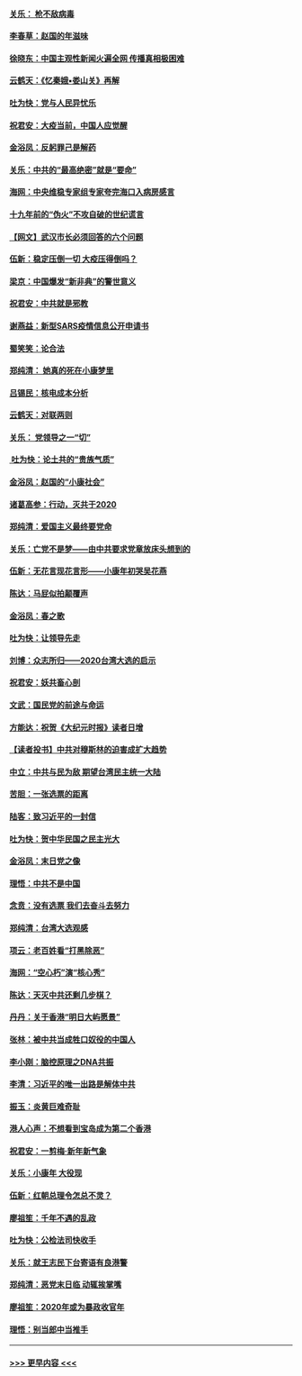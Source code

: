 #### [关乐： 枪不敌病毒](../pages/nsc993/n11826746.md?t=01281455) 
#### [李春草：赵国的年滋味](../pages/nsc993/n11826321.md?t=01281455) 
#### [徐晓东：中国主观性新闻火遍全网 传播真相极困难](../pages/nsc993/n11826508.md?t=01281455) 
#### [云鹤天：《忆秦娥▪娄山关》再解](../pages/nsc993/n11824682.md?t=01281455) 
#### [吐为快：党与人民异忧乐](../pages/nsc993/n11824660.md?t=01281455) 
#### [祝君安：大疫当前，中国人应觉醒](../pages/nsc993/n11821946.md?t=01281455) 
#### [金浴凤：反躬罪己是解药](../pages/nsc993/n11820280.md?t=01281455) 
#### [关乐：中共的“最高绝密”就是“要命”](../pages/nsc993/n11816946.md?t=01281455) 
#### [海网：中央维稳专家组专家夸完海口入病房感言](../pages/nsc993/n11815138.md?t=01281455) 
#### [十九年前的“伪火”不攻自破的世纪谎言](../pages/nsc993/n11813238.md?t=01281455) 
#### [【网文】武汉市长必须回答的六个问题](../pages/nsc993/n11813848.md?t=01281455) 
#### [伍新：稳定压倒一切 大疫压得倒吗？](../pages/nsc993/n11812634.md?t=01281455) 
#### [梁京：中国爆发“新非典”的警世意义](../pages/nsc993/n11812554.md?t=01281455) 
#### [祝君安：中共就是邪教](../pages/nsc993/n11812431.md?t=01281455) 
#### [谢燕益：新型SARS疫情信息公开申请书](../pages/nsc993/n11808840.md?t=01281455) 
#### [蜀笑笑：论合法](../pages/nsc993/n11808064.md?t=01281455) 
#### [郑纯清： 她真的死在小康梦里](../pages/nsc993/n11806623.md?t=01281455) 
#### [吕锡民：核电成本分析](../pages/nsc993/n11806284.md?t=01281455) 
#### [云鹤天：对联两则](../pages/nsc993/n11805957.md?t=01281455) 
#### [关乐： 党领导之一“切”](../pages/nsc993/n11804505.md?t=01281455) 
#### [ 吐为快：论土共的“贵族气质”](../pages/nsc993/n11804490.md?t=01281455) 
#### [金浴凤：赵国的“小康社会”](../pages/nsc993/n11804452.md?t=01281455) 
#### [诸葛高参：行动，灭共于2020](../pages/nsc993/n11804120.md?t=01281455) 
#### [郑纯清：爱国主义最终要党命](../pages/nsc993/n11802197.md?t=01281455) 
#### [关乐：亡党不是梦——由中共要求党章放床头想到的](../pages/nsc993/n11802156.md?t=01281455) 
#### [伍新：无花言现花言形——小康年初哭吴花燕](../pages/nsc993/n11800044.md?t=01281455) 
#### [陈达：马屁似拍颠覆声](../pages/nsc993/n11800010.md?t=01281455) 
#### [金浴凤：春之歌](../pages/nsc993/n11797687.md?t=01281455) 
#### [吐为快：让领导先走](../pages/nsc993/n11797512.md?t=01281455) 
#### [刘博：众志所归——2020台湾大选的启示](../pages/nsc993/n11796878.md?t=01281455) 
#### [祝君安：妖共畜心剖](../pages/nsc993/n11794273.md?t=01281455) 
#### [文武：国民党的前途与命运](../pages/nsc993/n11794198.md?t=01281455) 
#### [方能达：祝贺《大纪元时报》读者日增](../pages/nsc993/n11793807.md?t=01281455) 
#### [【读者投书】中共对穆斯林的迫害成扩大趋势](../pages/nsc993/n11791371.md?t=01281455) 
#### [中立：中共与民为敌 期望台湾民主统一大陆](../pages/nsc993/n11790392.md?t=01281455) 
#### [苦胆：一张选票的距离](../pages/nsc993/n11788914.md?t=01281455) 
#### [陆客：致习近平的一封信](../pages/nsc993/n11788867.md?t=01281455) 
#### [吐为快：贺中华民国之民主光大](../pages/nsc993/n11788618.md?t=01281455) 
#### [金浴凤：末日党之像](../pages/nsc993/n11787475.md?t=01281455) 
#### [理悟：中共不是中国](../pages/nsc993/n11787463.md?t=01281455) 
#### [念贲：没有选票  我们去奋斗去努力](../pages/nsc993/n11787398.md?t=01281455) 
#### [郑纯清：台湾大选观感](../pages/nsc993/n11786210.md?t=01281455) 
#### [项云：老百姓看“打黑除恶”](../pages/nsc993/n11785398.md?t=01281455) 
#### [海网：“空心朽”演“核心秀”](../pages/nsc993/n11783874.md?t=01281455) 
#### [陈达：天灭中共还剩几步棋？](../pages/nsc993/n11783719.md?t=01281455) 
#### [丹丹：关于香港“明日大屿愿景”](../pages/nsc993/n11783273.md?t=01281455) 
#### [张林：被中共当成牲口奴役的中国人](../pages/nsc993/n11782397.md?t=01281455) 
#### [李小刚：脑控原理之DNA共振](../pages/nsc993/n11780962.md?t=01281455) 
#### [李清：习近平的唯一出路是解体中共](../pages/nsc993/n11780866.md?t=01281455) 
#### [振玉：炎黄巨难奇耻](../pages/nsc993/n11779632.md?t=01281455) 
#### [港人心声：不想看到宝岛成为第二个香港](../pages/nsc993/n11778817.md?t=01281455) 
#### [祝君安：一剪梅‧新年新气象](../pages/nsc993/n11776340.md?t=01281455) 
#### [关乐：小康年 大役现](../pages/nsc993/n11774213.md?t=01281455) 
#### [伍新：红朝总理令怎总不灵？](../pages/nsc993/n11770813.md?t=01281455) 
#### [廖祖笙：千年不遇的乱政](../pages/nsc993/n11770373.md?t=01281455) 
#### [吐为快：公检法司快收手](../pages/nsc993/n11770359.md?t=01281455) 
#### [关乐：就王志民下台寄语有良港警](../pages/nsc993/n11769903.md?t=01281455) 
#### [郑纯清：恶党末日临 动辄挨掌嘴](../pages/nsc993/n11769356.md?t=01281455) 
#### [廖祖笙：2020年或为暴政收官年](../pages/nsc993/n11768216.md?t=01281455) 
#### [理悟：别当郎中当推手](../pages/nsc993/n11768243.md?t=01281455) 

----
#### [ >>> 更早内容 <<< ](../indexes/nsc993-earlier.md)
